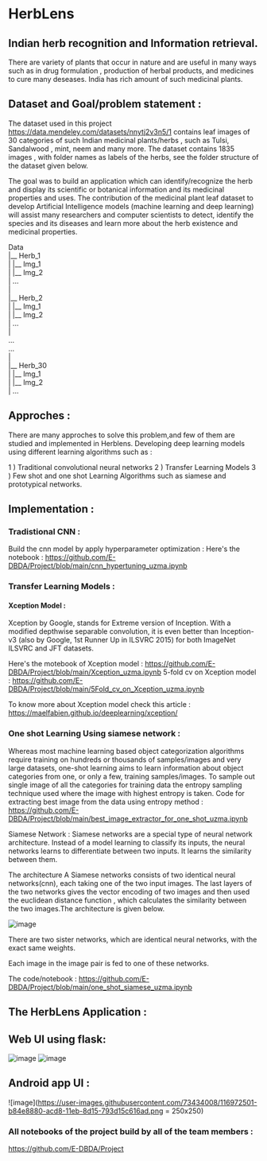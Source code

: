 # HerbLens
## Indian herb recognition and Information retrieval.

There are variety of plants that occur in nature and are useful in many ways such as in drug formulation , production of herbal products, and medicines to cure many deseases.
India has rich amount of such medicinal plants. 

## Dataset and Goal/problem statement :
The dataset used in this project https://data.mendeley.com/datasets/nnytj2v3n5/1 contains leaf images of 30 categories of such Indian medicinal plants/herbs , such as Tulsi, Sandalwood , mint, neem and many more. The dataset contains 1835 images , with folder names as labels of the herbs, see the folder structure of the dataset given below.

The goal was to build an application which can identify/recognize the herb and display its scientific or botanical information and its medicinal properties and uses.
The contribution of the medicinal plant leaf dataset to develop Artificial Intelligence models (machine learning and deep learning) will assist many researchers and computer scientists to detect, identify the species and its diseases and learn more about the herb existence and medicinal properties.

Data </br>
|__ Herb_1 </br>
|  |__ Img_1 </br>
|  |__ Img_2 </br>
|  ... </br>
| </br>
|__ Herb_2 </br>
|  |__ Img_1 </br>
|  |__ Img_2 </br>
|  ... </br>
| </br>
... </br>
... </br>
| </br>
|__ Herb_30 </br>
|   |__ Img_1 </br>
|   |__ Img_2 </br>
|   ... </br>


## Approches :
There are many approches to solve this problem,and few of them are studied and implemented in Herblens.
Developing deep learning models using different learning algorithms such as :

1 ) Traditional convolutional neural networks
2 ) Transfer Learning Models
3 ) Few shot and one shot Learning Algorithms such as siamese and prototypical networks.

## Implementation :

### Tradistional CNN :
Build the cnn model by apply hyperparameter optimization :
Here's the notebook : https://github.com/E-DBDA/Project/blob/main/cnn_hypertuning_uzma.ipynb

### Transfer Learning Models :
#### Xception Model :
Xception by Google, stands for Extreme version of Inception. With a modified depthwise separable convolution, it is even better than Inception-v3  (also by Google, 1st Runner Up in ILSVRC 2015) for both ImageNet ILSVRC and JFT datasets.

Here's the motebook of Xception model : https://github.com/E-DBDA/Project/blob/main/Xception_uzma.ipynb
5-fold cv on Xception model : https://github.com/E-DBDA/Project/blob/main/5Fold_cv_on_Xception_uzma.ipynb

To know more about Xception model check this article : https://maelfabien.github.io/deeplearning/xception/

### One shot Learning Using siamese network :

Whereas most machine learning based object categorization algorithms require training on hundreds or thousands of samples/images and very large datasets, one-shot learning aims to learn information about object categories from one, or only a few, training samples/images.
To sample out single image of all the categories for training data the entropy sampling technique used where the image with highest entropy is taken.
Code for extracting best image from the data using entropy method : https://github.com/E-DBDA/Project/blob/main/best_image_extractor_for_one_shot_uzma.ipynb

Siamese Network : 
Siamese networks are a special type of neural network architecture. Instead of a model learning to classify its inputs, the neural networks learns to differentiate between two inputs. It learns the similarity between them.

The architecture
A Siamese networks consists of two identical neural networks(cnn), each taking one of the two input images. The last layers of the two networks gives the vector encoding of two images and then used the euclidean distance function , which calculates the similarity between the two images.The architecture is given below.

![image](https://user-images.githubusercontent.com/73434008/116974662-1466dc00-acdc-11eb-85ce-c94e7e550514.png)



There are two sister networks, which are identical neural networks, with the exact same weights.

Each image in the image pair is fed to one of these networks.

The code/notebook :
https://github.com/E-DBDA/Project/blob/main/one_shot_siamese_uzma.ipynb


## The HerbLens Application :
## Web UI using flask:
![image](https://user-images.githubusercontent.com/73434008/116971979-0020e000-acd8-11eb-9ed9-c881265b15cd.png)
![image](https://user-images.githubusercontent.com/73434008/116972196-4a09c600-acd8-11eb-87ea-d4b0b4cfa936.png)

## Android app UI :
![image](https://user-images.githubusercontent.com/73434008/116972501-b84e8880-acd8-11eb-8d15-793d15c616ad.png = 250x250)



### All notebooks of the project build by all of the team members :
https://github.com/E-DBDA/Project






  



